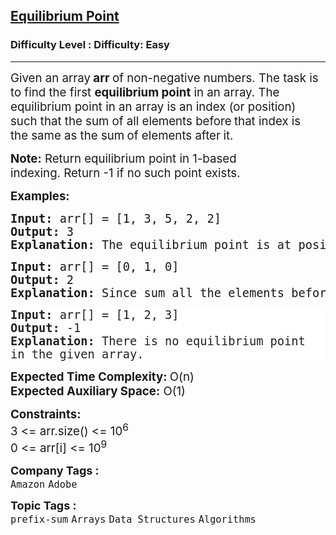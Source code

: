 <h2><a href="https://www.geeksforgeeks.org/problems/equilibrium-point-1587115620/1?page=1&sortBy=submissions">Equilibrium Point</a></h2><h3>Difficulty Level : Difficulty: Easy</h3><hr><div class="problems_problem_content__Xm_eO"><p><span style="font-size: 14pt;">Given an array<strong>&nbsp;arr&nbsp;</strong>of non-negative numbers. The task is to find the first&nbsp;<strong>equilibrium point</strong>&nbsp;in an array. The equilibrium point in an array is an index (or position) such that the&nbsp;sum&nbsp;of all elements&nbsp;before<strong>&nbsp;</strong>that index is the&nbsp;same&nbsp;as the&nbsp;sum<strong>&nbsp;</strong>of elements&nbsp;after<strong>&nbsp;</strong>it.</span></p>
<p><span style="font-size: 14pt;"><strong>Note:</strong>&nbsp;Return equilibrium point in 1-based indexing.&nbsp;Return -1 if no such point exists.&nbsp;</span></p>
<p><span style="font-size: 14pt;"><strong>Examples:</strong></span></p>
<pre><span style="font-size: 14pt;"><strong>Input: </strong>arr[] = [1, 3, 5, 2, 2]<br><strong>Output: </strong>3<strong> 
Explanation: </strong>The equilibrium point is at position 3 as the sum of elements before it (1+3) = sum of elements after it (2+2).<strong> </strong></span></pre>
<pre><span style="font-size: 14pt;"><strong>Input: </strong>arr[] = [0, 1, 0]<br><strong>Output: </strong>2<strong>
Explanation: </strong>Since sum all the elements before 1 and after 1 are same, so index 2 is equillibrium.<br></span></pre>
<pre style="text-wrap: wrap; color: #222222; background-color: #ffffff;"><span style="font-size: 14pt;"><strong>Input: </strong>arr[] = [1, 2, 3]</span><br><span style="font-size: 14pt;"><strong>Output: </strong>-1<strong>
Explanation: </strong>There is no equilibrium point in the given array.</span></pre>
<p><span style="font-size: 14pt;"><strong>Expected Time Complexity:&nbsp;</strong>O(n)<br><strong>Expected Auxiliary Space:</strong>&nbsp;O(1)</span></p>
<p><span style="font-size: 14pt;"><strong>Constraints:</strong><br>3 &lt;= arr.size() &lt;= 10<sup>6</sup><br>0 &lt;= arr[i] &lt;= 10<sup>9</sup></span></p></div><p><span style=font-size:18px><strong>Company Tags : </strong><br><code>Amazon</code>&nbsp;<code>Adobe</code>&nbsp;<br><p><span style=font-size:18px><strong>Topic Tags : </strong><br><code>prefix-sum</code>&nbsp;<code>Arrays</code>&nbsp;<code>Data Structures</code>&nbsp;<code>Algorithms</code>&nbsp;